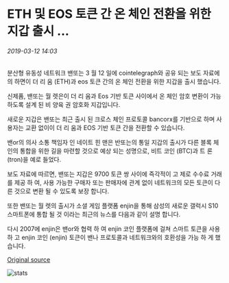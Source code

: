 # ETH 및 EOS 토큰 간 온 체인 전환을 위한 지갑 출시 ...

###### 2019-03-12 14:03

분산형 유동성 네트워크 밴또는 3 월 12 일에 cointelegraph와 공유 되는 보도 자료에의 하면이 더 리 움 (ETH)과 eos 토큰 간의 온 체인 전환을 위한 지갑을 출시 했습니다.

신제품, 밴또는 월 렛은이 더 리 움과 Eos 기반 토큰 사이에서 온 체인 암호 변환이 가능 하도록 설계 된 비 양육 권 암호화 지갑입니다.

새로운 지갑은 밴또는 최근 출시 된 크로스 체인 프로토콜 bancorx를 기반으로 하며 사용자는 교환 없이이 더 리 움과 EOS 기반 토큰 간을 전환할 수 있습니다.

밴or의 의사 소통 책임자 인 네이트 힌 맨은 반또는의 통일 지갑의 출시가 다른 블록 체인의 통합을 위한 길을 마련할 것으로 예상 되는 성명으로, 비트 코인 (BTC)과 트 론 (tron)을 예로 들었다.

보도 자료에 따르면, 밴또는 지갑은 9700 토큰 쌍 사이에 즉각적이 고 제로 수수료 거래를 제공 하 여, 사용 가능한 구매자 또는 판매자에 관계 없이 네트워크의 모든 토큰이 다른 것으로 변환 될 수 있도록 보장 합니다.

또한 밴또는 월 렛의 출시가 소셜 게임 플랫폼 enjin을 통해 삼성의 새로운 갤럭시 S10 스마트폰에 통합 될 것 이라는 최근의 뉴스를 다음과 같이 설명 합니다.

다시 2007에 enjin은 밴or와 협력 하 여 enjin 코인 플랫폼에 걸쳐 스마트 토큰을 사용 하 고 enjin 코인 (enjin) 토큰이 밴나 프로토콜과 네트워크와의 호환성을 가능 하 게 했습니다.

[Original source](https://cointelegraph.com/news/bancor-launches-wallet-for-on-chain-conversions-between-eth-and-eos-tokens)

![stats](https://c.statcounter.com/11760860/0/a89fa40b/1/ "stats")